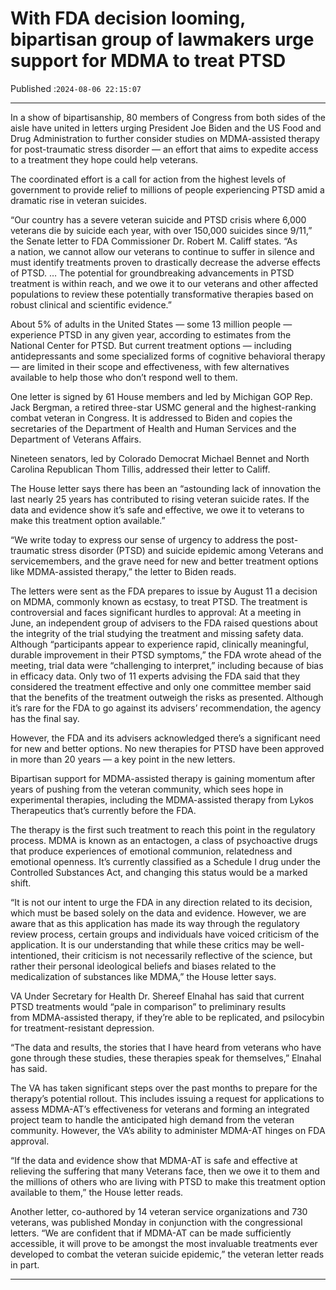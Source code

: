 # With FDA decision looming, bipartisan group of lawmakers urge support for MDMA to treat PTSD

Published :`2024-08-06 22:15:07`

---

In a show of bipartisanship, 80 members of Congress from both sides of the aisle have united in letters urging President Joe Biden and the US Food and Drug Administration to further consider studies on MDMA-assisted therapy for post-traumatic stress disorder — an effort that aims to expedite access to a treatment they hope could help veterans.

The coordinated effort is a call for action from the highest levels of government to provide relief to millions of people experiencing PTSD amid a dramatic rise in veteran suicides.

“Our country has a severe veteran suicide and PTSD crisis where 6,000 veterans die by suicide each year, with over 150,000 suicides since 9/11,” the Senate letter to FDA Commissioner Dr. Robert M. Califf states. “As a nation, we cannot allow our veterans to continue to suffer in silence and must identify treatments proven to drastically decrease the adverse effects of PTSD. … The potential for groundbreaking advancements in PTSD treatment is within reach, and we owe it to our veterans and other affected populations to review these potentially transformative therapies based on robust clinical and scientific evidence.”

About 5% of adults in the United States — some 13 million people — experience PTSD in any given year, according to estimates from the National Center for PTSD. But current treatment options — including antidepressants and some specialized forms of cognitive behavioral therapy — are limited in their scope and effectiveness, with few alternatives available to help those who don’t respond well to them.

One letter is signed by 61 House members and led by Michigan GOP Rep. Jack Bergman, a retired three-star USMC general and the highest-ranking combat veteran in Congress. It is addressed to Biden and copies the secretaries of the Department of Health and Human Services and the Department of Veterans Affairs.

Nineteen senators, led by Colorado Democrat Michael Bennet and North Carolina Republican Thom Tillis, addressed their letter to Califf.

The House letter says there has been an “astounding lack of innovation the last nearly 25 years has contributed to rising veteran suicide rates. If the data and evidence show it’s safe and effective, we owe it to veterans to make this treatment option available.”

“We write today to express our sense of urgency to address the post-traumatic stress disorder (PTSD) and suicide epidemic among Veterans and servicemembers, and the grave need for new and better treatment options like MDMA-assisted therapy,” the letter to Biden reads.

The letters were sent as the FDA prepares to issue by August 11 a decision on MDMA, commonly known as ecstasy, to treat PTSD. The treatment is controversial and faces significant hurdles to approval: At a meeting in June, an independent group of advisers to the FDA raised questions about the integrity of the trial studying the treatment and missing safety data. Although “participants appear to experience rapid, clinically meaningful, durable improvement in their PTSD symptoms,” the FDA wrote ahead of the meeting, trial data were “challenging to interpret,” including because of bias in efficacy data. Only two of 11 experts advising the FDA said that they considered the treatment effective and only one committee member said that the benefits of the treatment outweigh the risks as presented. Although it’s rare for the FDA to go against its advisers’ recommendation, the agency has the final say.

However, the FDA and its advisers acknowledged there’s a significant need for new and better options. No new therapies for PTSD have been approved in more than 20 years — a key point in the new letters.

Bipartisan support for MDMA-assisted therapy is gaining momentum after years of pushing from the veteran community, which sees hope in experimental therapies, including the MDMA-assisted therapy from Lykos Therapeutics that’s currently before the FDA.

The therapy is the first such treatment to reach this point in the regulatory process. MDMA is known as an entactogen, a class of psychoactive drugs that produce experiences of emotional communion, relatedness and emotional openness. It’s currently classified as a Schedule I drug under the Controlled Substances Act, and changing this status would be a marked shift.

“It is not our intent to urge the FDA in any direction related to its decision, which must be based solely on the data and evidence. However, we are aware that as this application has made its way through the regulatory review process, certain groups and individuals have voiced criticism of the application. It is our understanding that while these critics may be well-intentioned, their criticism is not necessarily reflective of the science, but rather their personal ideological beliefs and biases related to the medicalization of substances like MDMA,” the House letter says.

VA Under Secretary for Health Dr. Shereef Elnahal has said that current PTSD treatments would “pale in comparison” to preliminary results from MDMA-assisted therapy, if they’re able to be replicated, and psilocybin for treatment-resistant depression.

“The data and results, the stories that I have heard from veterans who have gone through these studies, these therapies speak for themselves,” Elnahal has said.

The VA has taken significant steps over the past months to prepare for the therapy’s potential rollout. This includes issuing a request for applications to assess MDMA-AT’s effectiveness for veterans and forming an integrated project team to handle the anticipated high demand from the veteran community. However, the VA’s ability to administer MDMA-AT hinges on FDA approval.

“If the data and evidence show that MDMA-AT is safe and effective at relieving the suffering that many Veterans face, then we owe it to them and the millions of others who are living with PTSD to make this treatment option available to them,” the House letter reads.

Another letter, co-authored by 14 veteran service organizations and 730 veterans, was published Monday in conjunction with the congressional letters. “We are confident that if MDMA-AT can be made sufficiently accessible, it will prove to be amongst the most invaluable treatments ever developed to combat the veteran suicide epidemic,” the veteran letter reads in part.

---

